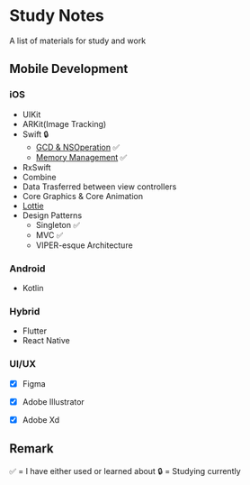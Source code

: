 # Study Notes
A list of materials for study and work

## Mobile Development

### iOS
- UIKit     
- ARKit(Image Tracking)  
- Swift  🔒
    - [GCD & NSOperation](Swifty&#32;Notes/GCD&#32;&&#32;NSOperation.md)  ✅
    - [Memory Management](Automatic&#32;Reference&#32;Counting&#32;(ARC).md)  ✅
- RxSwift 
- Combine
- Data Trasferred between view controllers
- Core Graphics & Core Animation
- <a href="http://airbnb.io/lottie/#/README">Lottie</a>
- Design Patterns
   - Singleton   ✅
   - MVC   ✅
   - VIPER-esque Architecture

### Android
 - Kotlin
 
### Hybrid 
- Flutter
- React Native

### UI/UX
- [x] Figma 
- [x] Adobe Illustrator 
- [x] Adobe Xd


## Remark
✅ = I have either used or learned about
🔒 = Studying currently
